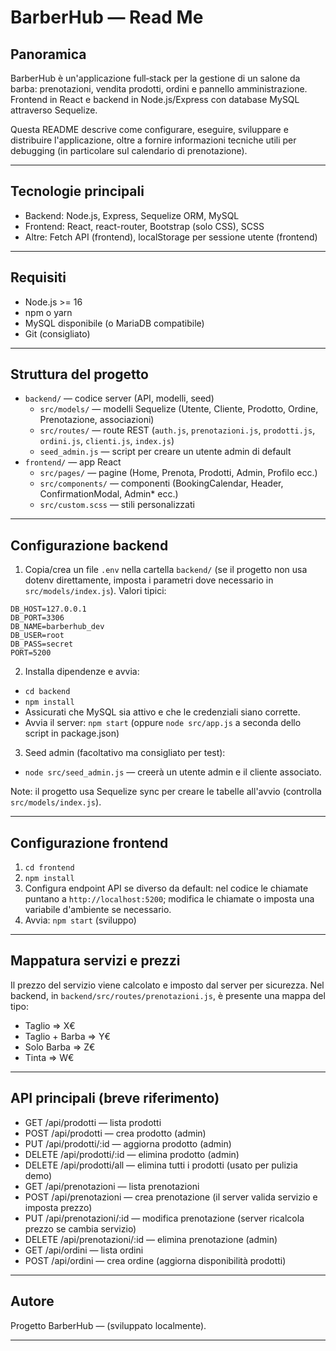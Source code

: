 # BarberHub — Read Me

## Panoramica
BarberHub è un'applicazione full‑stack per la gestione di un salone da barba: prenotazioni, vendita prodotti, ordini e pannello amministrazione. Frontend in React e backend in Node.js/Express con database MySQL attraverso Sequelize.

Questa README descrive come configurare, eseguire, sviluppare e distribuire l'applicazione, oltre a fornire informazioni tecniche utili per debugging (in particolare sul calendario di prenotazione).

---

## Tecnologie principali
- Backend: Node.js, Express, Sequelize ORM, MySQL
- Frontend: React, react-router, Bootstrap (solo CSS), SCSS
- Altre: Fetch API (frontend), localStorage per sessione utente (frontend)

---

## Requisiti
- Node.js >= 16
- npm o yarn
- MySQL disponibile (o MariaDB compatibile)
- Git (consigliato)

---

## Struttura del progetto
- `backend/` — codice server (API, modelli, seed)
  - `src/models/` — modelli Sequelize (Utente, Cliente, Prodotto, Ordine, Prenotazione, associazioni)
  - `src/routes/` — route REST (`auth.js`, `prenotazioni.js`, `prodotti.js`, `ordini.js`, `clienti.js`, `index.js`)
  - `seed_admin.js` — script per creare un utente admin di default
- `frontend/` — app React
  - `src/pages/` — pagine (Home, Prenota, Prodotti, Admin, Profilo ecc.)
  - `src/components/` — componenti (BookingCalendar, Header, ConfirmationModal, Admin* ecc.)
  - `src/custom.scss` — stili personalizzati

---

## Configurazione backend
1. Copia/crea un file `.env` nella cartella `backend/` (se il progetto non usa dotenv direttamente, imposta i parametri dove necessario in `src/models/index.js`). Valori tipici:

```
DB_HOST=127.0.0.1
DB_PORT=3306
DB_NAME=barberhub_dev
DB_USER=root
DB_PASS=secret
PORT=5200
```

2. Installa dipendenze e avvia:
- `cd backend`
- `npm install`
- Assicurati che MySQL sia attivo e che le credenziali siano corrette.
- Avvia il server: `npm start` (oppure `node src/app.js` a seconda dello script in package.json)

3. Seed admin (facoltativo ma consigliato per test):
- `node src/seed_admin.js` — creerà un utente admin e il cliente associato.

Note: il progetto usa Sequelize sync per creare le tabelle all'avvio (controlla `src/models/index.js`).

---

## Configurazione frontend
1. `cd frontend`
2. `npm install`
3. Configura endpoint API se diverso da default: nel codice le chiamate puntano a `http://localhost:5200`; modifica le chiamate o imposta una variabile d'ambiente se necessario.
4. Avvia: `npm start` (sviluppo)

---

## Mappatura servizi e prezzi
Il prezzo del servizio viene calcolato e imposto dal server per sicurezza. Nel backend, in `backend/src/routes/prenotazioni.js`, è presente una mappa del tipo:

- Taglio => X€
- Taglio + Barba => Y€
- Solo Barba => Z€
- Tinta => W€


---

## API principali (breve riferimento)
- GET /api/prodotti — lista prodotti
- POST /api/prodotti — crea prodotto (admin)
- PUT /api/prodotti/:id — aggiorna prodotto (admin)
- DELETE /api/prodotti/:id — elimina prodotto (admin)
- DELETE /api/prodotti/all — elimina tutti i prodotti (usato per pulizia demo)
- GET /api/prenotazioni — lista prenotazioni
- POST /api/prenotazioni — crea prenotazione (il server valida servizio e imposta prezzo)
- PUT /api/prenotazioni/:id — modifica prenotazione (server ricalcola prezzo se cambia servizio)
- DELETE /api/prenotazioni/:id — elimina prenotazione (admin)
- GET /api/ordini — lista ordini
- POST /api/ordini — crea ordine (aggiorna disponibilità prodotti)


---

## Autore
Progetto BarberHub — (sviluppato localmente). 

---
